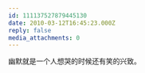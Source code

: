 ```yaml
---
id: 111137527879445130
date: 2010-03-12T16:45:23.000Z
reply: false
media_attachments: 0
---
```


幽默就是一个人想哭的时候还有笑的兴致。

